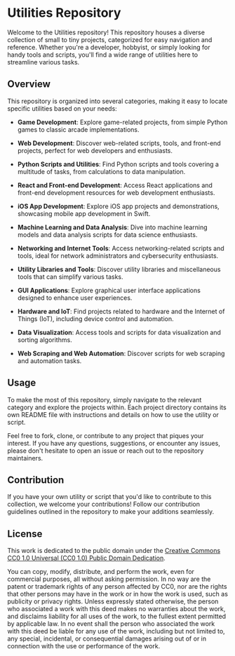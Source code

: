 # Utilities Repository

Welcome to the Utilities repository! This repository houses a diverse collection of small to tiny projects, categorized for easy navigation and reference. Whether you're a developer, hobbyist, or simply looking for handy tools and scripts, you'll find a wide range of utilities here to streamline various tasks.

## Overview

This repository is organized into several categories, making it easy to locate specific utilities based on your needs:

- **Game Development**: Explore game-related projects, from simple Python games to classic arcade implementations.

- **Web Development**: Discover web-related scripts, tools, and front-end projects, perfect for web developers and enthusiasts.

- **Python Scripts and Utilities**: Find Python scripts and tools covering a multitude of tasks, from calculations to data manipulation.

- **React and Front-end Development**: Access React applications and front-end development resources for web development enthusiasts.

- **iOS App Development**: Explore iOS app projects and demonstrations, showcasing mobile app development in Swift.

- **Machine Learning and Data Analysis**: Dive into machine learning models and data analysis scripts for data science enthusiasts.

- **Networking and Internet Tools**: Access networking-related scripts and tools, ideal for network administrators and cybersecurity enthusiasts.

- **Utility Libraries and Tools**: Discover utility libraries and miscellaneous tools that can simplify various tasks.

- **GUI Applications**: Explore graphical user interface applications designed to enhance user experiences.

- **Hardware and IoT**: Find projects related to hardware and the Internet of Things (IoT), including device control and automation.

- **Data Visualization**: Access tools and scripts for data visualization and sorting algorithms.

- **Web Scraping and Web Automation**: Discover scripts for web scraping and automation tasks.

## Usage

To make the most of this repository, simply navigate to the relevant category and explore the projects within. Each project directory contains its own README file with instructions and details on how to use the utility or script.

Feel free to fork, clone, or contribute to any project that piques your interest. If you have any questions, suggestions, or encounter any issues, please don't hesitate to open an issue or reach out to the repository maintainers.

## Contribution

If you have your own utility or script that you'd like to contribute to this collection, we welcome your contributions! Follow our contribution guidelines outlined in the repository to make your additions seamlessly.

## License

This work is dedicated to the public domain under the [Creative Commons CC0 1.0 Universal (CC0 1.0) Public Domain Dedication](https://creativecommons.org/publicdomain/zero/1.0/).

You can copy, modify, distribute, and perform the work, even for commercial purposes, all without asking permission. In no way are the patent or trademark rights of any person affected by CC0, nor are the rights that other persons may have in the work or in how the work is used, such as publicity or privacy rights. Unless expressly stated otherwise, the person who associated a work with this deed makes no warranties about the work, and disclaims liability for all uses of the work, to the fullest extent permitted by applicable law. In no event shall the person who associated the work with this deed be liable for any use of the work, including but not limited to, any special, incidental, or consequential damages arising out of or in connection with the use or performance of the work.
